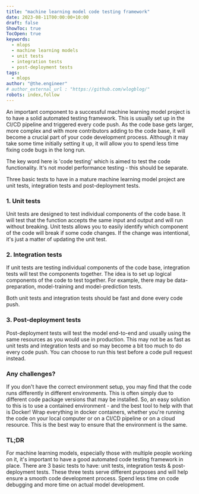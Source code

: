 ```yaml
---
title: "machine learning model code testing framework"
date: 2023-08-11T00:00:00+10:00
draft: false
ShowToc: true
TocOpen: true
keywords:
  - mlops
  - machine learning models
  - unit tests
  - integration tests
  - post-deployment tests
tags:
  - mlops
author: "@the.engineer"
# author_external_url : "https://github.com/wlogblog/"
robots: index,follow
---
```


An important component to a successful machine learning model project is to have a solid automated testing framework. This is usually set up in the CI/CD pipeline and triggered every code push. As the code base gets larger, more complex and with more contributors adding to the code base, it will become a crucial part of your code development process. Although it may take some time initially setting it up, it will allow you to spend less time fixing code bugs in the long run.

The key word here is 'code testing' which is aimed to test the code functionality. It's not model performance testing - this should be separate.

Three basic tests to have in a mature machine learning model project are unit tests, integration tests and post-deployment tests.

### 1. Unit tests
Unit tests are designed to test individual components of the code base. It will test that the function accepts the same input and output and will run without breaking. Unit tests allows you to easily identify which component of the code will break if some code changes. If the change was intentional, it's just a matter of updating the unit test.

### 2. Integration tests
If unit tests are testing individual components of the code base, integration tests will test the components together. The idea is to set up logical components of the code to test together. For example, there may be data-preparation, model-training and model-prediction tests.

Both unit tests and integration tests should be fast and done every code push.

### 3. Post-deployment tests
Post-deployment tests will test the model end-to-end and usually using the same resources as you would use in production. This may not be as fast as unit tests and integration tests and so may become a bit too much to do every code push. You can choose to run this test before a code pull request instead.

### Any challenges?
If you don't have the correct environment setup, you may find that the code runs differently in different environments. This is often simply due to different code package versions that may be installed. So, an easy solution to this is to use a contained environment - and the best tool to help with that is Docker! Wrap everything in docker containers, whether you're running the code on your local computer or on a CI/CD pipeline or on a cloud resource. This is the best way to ensure that the environment is the same.

### TL;DR
For machine learning models, especially those with multiple people working on it, it's important to have a good automated code testing framework in place. There are 3 basic tests to have: unit tests, integration tests & post-deployment tests. These three tests serve different purposes and will help ensure a smooth code development process. Spend less time on code debugging and more time on actual model development.





